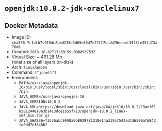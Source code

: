 # `openjdk:10.0.2-jdk-oraclelinux7`

## Docker Metadata

- Image ID: `sha256:7c1dfb7c910dc2bed233e3d65e66d7e27f17ccdd76eeeaf34f3fe35fd73a78e0`
- Created: `2018-10-02T17:39:59.030893753Z`
- Virtual Size: ~ 491.28 Mb  
  (total size of all layers on-disk)
- Arch: `linux`/`amd64`
- Command: `["jshell"]`
- Environment:
  - `PATH=/usr/java/openjdk-10/bin:/usr/local/sbin:/usr/local/bin:/usr/sbin:/usr/bin:/sbin:/bin`
  - `JAVA_HOME=/usr/java/openjdk-10`
  - `JAVA_VERSION=10.0.2`
  - `JAVA_URL=https://download.java.net/java/GA/jdk10/10.0.2/19aef61b38124481863b1413dce1855f/13/openjdk-10.0.2_linux-x64_bin.tar.gz`
  - `JAVA_SHA256=f3b26abc9990a0b8929781310e14a339a7542adfd6596afb842fa0dd7e3848b2`
